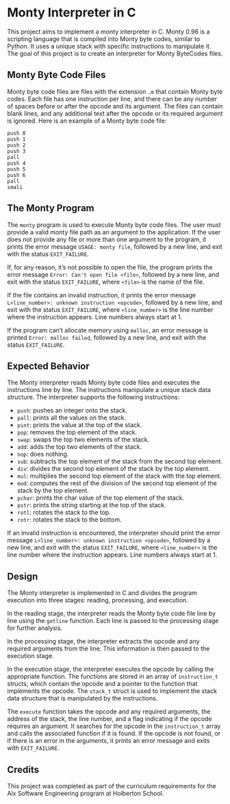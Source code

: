 # Monty Interpreter in C

This project aims to implement a monty interpreter in C. Monty 0.98 is a scripting language that is compiled into Monty byte codes, similar to Python. It uses a unique stack with specific instructions to manipulate it. The goal of this project is to create an interpreter for Monty ByteCodes files.

## Monty Byte Code Files

Monty byte code files are files with the extension `.m` that contain Monty byte codes. Each file has one instruction per line, and there can be any number of spaces before or after the opcode and its argument. The files can contain blank lines, and any additional text after the opcode or its required argument is ignored. Here is an example of a Monty byte code file:
```
push 0
push 1
push 2
push 3
pall
push 4
push 5
push 6
pall
smali
```

## The Monty Program

The `monty` program is used to execute Monty byte code files. The user must provide a valid monty file path as an argument to the application. If the user does not provide any file or more than one argument to the program, it prints the error message `USAGE: monty file`, followed by a new line, and exit with the status `EXIT_FAILURE`.

If, for any reason, it’s not possible to open the file, the program prints the error message `Error: Can't open file <file>`, followed by a new line, and exit with the status `EXIT_FAILURE`, where `<file>` is the name of the file.

If the file contains an invalid instruction, it prints the error message `L<line_number>: unknown instruction <opcode>`, followed by a new line, and exit with the status `EXIT_FAILURE`, where `<line_number>` is the line number where the instruction appears. Line numbers always start at 1.

If the program can’t allocate memory using `malloc`, an error message is printed `Error: malloc failed`, followed by a new line, and exit with the status `EXIT_FAILURE`. 

## Expected Behavior

The Monty interpreter reads Monty byte code files and executes the instructions line by line. The instructions manipulate a unique stack data structure. The interpreter supports the following instructions:

- `push`: pushes an integer onto the stack.
- `pall`: prints all the values on the stack.
- `pint`: prints the value at the top of the stack.
- `pop`: removes the top element of the stack.
- `swap`: swaps the top two elements of the stack.
- `add`: adds the top two elements of the stack.
- `nop`: does nothing.
- `sub`: subtracts the top element of the stack from the second top element.
- `div`: divides the second top element of the stack by the top element.
- `mul`: multiplies the second top element of the stack with the top element.
- `mod`: computes the rest of the division of the second top element of the stack by the top element.
- `pchar`: prints the char value of the top element of the stack.
- `pstr`: prints the string starting at the top of the stack.
- `rotl`: rotates the stack to the top.
- `rotr`: rotates the stack to the bottom.

If an invalid instruction is encountered, the interpreter should print the error message `L<line_number>: unknown instruction <opcode>`, followed by a new line, and exit with the status `EXIT_FAILURE`, where `<line_number>` is the line number where the instruction appears. Line numbers always start at 1.

## Design

The Monty interpreter is implemented in C and divides the program execution into three stages: reading, processing, and execution.

In the reading stage, the interpreter reads the Monty byte code file line by line using the `getline` function. Each line is passed to the processing stage for further analysis.

In the processing stage, the interpreter extracts the opcode and any required arguments from the line. This information is then passed to the execution stage.

In the execution stage, the interpreter executes the opcode by calling the appropriate function. The functions are stored in an array of `instruction_t` structs, which contain the opcode and a pointer to the function that implements the opcode. The `stack_t` struct is used to implement the stack data structure that is manipulated by the instructions.

The `execute` function takes the opcode and any required arguments, the address of the stack, the line number, and a flag indicating if the opcode requires an argument. It searches for the opcode in the `instruction_t` array and calls the associated function if it is found. If the opcode is not found, or if there is an error in the arguments, it prints an error message and exits with `EXIT_FAILURE`.

## Credits
This project was completed as part of the curriculum requirements for the Alx Software Engineering program at Holberton School.
